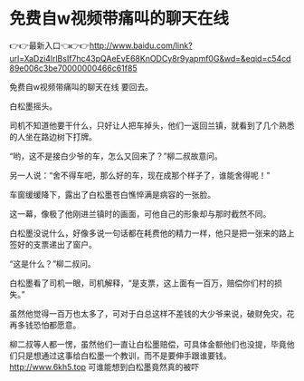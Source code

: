 # 免费自w视频带痛叫的聊天在线

👉👉最新入口👈👉👉http://www.baidu.com/link?url=XaDzi4lrlBsIf7hc43pQAeEvE68KnODCy8r9yapmf0G&wd=&eqid=c54cd89e006c3be70000000466c61f85

免费自w视频带痛叫的聊天在线
要回去。

白松墨摇头。

司机不知道他要干什么，只好让人把车掉头，他们一返回兰镇，就看到了几个熟悉的人坐在路边树下打牌。

“哟，这不是接白少爷的车，怎么又回来了？”柳二叔故意问。

另一人说：“舍不得车吧，那么好的车，现在成那个样子了，谁能舍得呢！”

车窗缓缓降下，露出了白松墨苍白憔悴满是病容的一张脸。

这一幕，像极了他刚进兰镇时的画面，可他自己的形象却与那时截然不同。

白松墨没说什么，好像多说一句话都在耗费他的精力一样，他只是把一张来的路上签好的支票递出了窗户。

“这是什么？”柳二叔问。

白松墨看了司机一眼，司机解释，“是支票，这上面有一百万，赔偿你们村的损失。”

虽然他觉得一百万也太多了，可对于白总这样不差钱的大少爷来说，破财免灾，花再多钱恐怕都愿意。

柳二叔等人都一愣，虽然他们一直让白松墨赔偿，可具体金额他们也没提，毕竟他们只是想通过这事给白松墨一个教训，而不是要伸手跟谁要钱。
http://www.6kh5.top
可谁能想到白松墨竟然真的被吓

